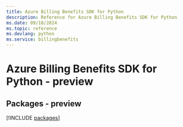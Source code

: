 ```yaml
---
title: Azure Billing Benefits SDK for Python
description: Reference for Azure Billing Benefits SDK for Python
ms.date: 09/18/2024
ms.topic: reference
ms.devlang: python
ms.service: billingbenefits
---
```

# Azure Billing Benefits SDK for Python - preview
## Packages - preview
[!INCLUDE [packages](billing-benefits-index.md)]